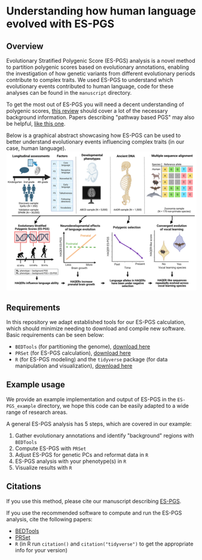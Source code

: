 # Understanding how human language evolved with ES-PGS

## Overview
Evolutionary Stratified Polygenic Score (ES-PGS) analysis is a novel method to partition polygenic scores based on evolutionary annotations, enabling the investigation of how genetic variants from different evolutionary periods contribute to complex traits. We used ES-PGS to understand which evolutionary events contributed to human language, code for these analyses can be found in the `manuscript` directory. 

To get the most out of ES-PGS you will need a decent understanding of polygenic scores, [this review](https://pmc.ncbi.nlm.nih.gov/articles/PMC7612115/) should cover a lot of the necessary background information. Papers describing "pathway based PGS" may also be helpful, [like this one](https://pubmed.ncbi.nlm.nih.gov/36749789/).

Below is a graphical abstract showcasing how ES-PGS can be used to better understand evolutionary events influencing complex traits (in our case, human language).
![graphical abstract](manuscript/figures/graphical_abstract.png)

## Requirements
In this repository we adapt established tools for our ES-PGS calculation, which should minimize needing to download and compile new software. Basic requirements can be seen below:

- `BEDTools` (for partitioning the genome), [download here](https://bedtools.readthedocs.io/en/latest/content/installation.html)
- `PRSet` (for ES-PGS calculation), [download here](https://choishingwan.github.io/PRSice/)
- `R` (for ES-PGS modeling) and the `tidyverse` package (for data manipulation and visualization), [download here](https://cran.r-project.org/)

## Example usage
We provide an example implementation and output of ES-PGS in the `ES-PGS_example` directory, we hope this code can be easily adapted to a wide range of research areas.

A general ES-PGS analysis has 5 steps, which are covered in our example:
1. Gather evolutionary annotations and identify "background" regions with `BEDTools`
2. Compute ES-PGS with `PRSet`
3. Adjust ES-PGS for genetic PCs and reformat data in `R`
4. ES-PGS analysis with your phenotype(s) in `R`
5. Visualize results with `R`

## Citations
If you use this method, please cite our manuscript describing [ES-PGS](LINK).

If you use the recommended software to compute and run the ES-PGS analysis, cite the following papers:
- [BEDTools](https://pubmed.ncbi.nlm.nih.gov/20110278/)
- [PRSet](https://pubmed.ncbi.nlm.nih.gov/36749789/)
- `R` (in R run `citation()` and `citation("tidyverse")` to get the appropriate info for your version)